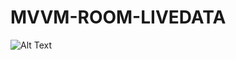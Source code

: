 # MVVM-ROOM-LIVEDATA

![Alt Text](https://firebasestorage.googleapis.com/v0/b/cybrillatest-ad60b.appspot.com/o/ezgif.com-video-to-gif%20(4).gif?alt=media&token=2b6b6577-add9-4fcb-9bfa-087eda27d967)
